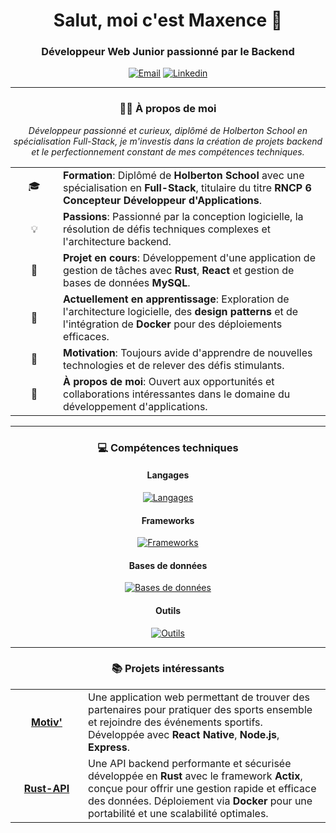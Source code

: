 <h1 align="center">Salut, moi c'est Maxence 👋</h1>
<h3 align="center">Développeur Web Junior passionné par le Backend</h3>

<p align="center">
  <a href="mailto:maxence0@hotmail.fr"><img src="https://skillicons.dev/icons?i=gmail" alt="Email"/></a>
  <a href="https://www.linkedin.com/in/maxence-potier/"><img src="https://skillicons.dev/icons?i=linkedin" alt="Linkedin"/></a>
</p>

<hr>

<h3 align="center">🧑‍💻 À propos de moi</h3>

<p align="center">
  <em>Développeur passionné et curieux, diplômé de Holberton School en spécialisation Full-Stack, je m'investis dans la création de projets backend et le perfectionnement constant de mes compétences techniques.</em>
</p>

<table align="center" border="0">
  <tr>
    <td align="center" width="60">🎓</td>
    <td><strong>Formation</strong>: Diplômé de <strong>Holberton School</strong> avec une spécialisation en <strong>Full-Stack</strong>, titulaire du titre <strong>RNCP 6 Concepteur Développeur d'Applications</strong>.</td>
  </tr>
  <tr>
    <td align="center" width="60">💡</td>
    <td><strong>Passions</strong>: Passionné par la conception logicielle, la résolution de défis techniques complexes et l'architecture backend.</td>
  </tr>
  <tr>
    <td align="center" width="60">🔭</td>
    <td><strong>Projet en cours</strong>: Développement d'une application de gestion de tâches avec <strong>Rust</strong>, <strong>React</strong> et gestion de bases de données <strong>MySQL</strong>.</td>
  </tr>
  <tr>
    <td align="center" width="60">🌱</td>
    <td><strong>Actuellement en apprentissage</strong>: Exploration de l'architecture logicielle, des <strong>design patterns</strong> et de l'intégration de <strong>Docker</strong> pour des déploiements efficaces.</td>
  </tr>
  <tr>
    <td align="center" width="60">🚀</td>
    <td><strong>Motivation</strong>: Toujours avide d'apprendre de nouvelles technologies et de relever des défis stimulants.</td>
  </tr>
  <tr>
    <td align="center" width="60">💬</td>
    <td><strong>À propos de moi</strong>: Ouvert aux opportunités et collaborations intéressantes dans le domaine du développement d'applications.</td>
  </tr>
</table>

<hr>

<h3 align="center">💻 Compétences techniques</h3>

<h4 align="center">Langages</h4>
<p align="center">
  <a href="https://skillicons.dev"><img src="https://skillicons.dev/icons?i=rust,c,java,js,typescript,python" alt="Langages" /></a>
</p>

<h4 align="center">Frameworks</h4>
<p align="center">
  <a href="https://skillicons.dev"><img src="https://skillicons.dev/icons?i=react,nodejs,express,tailwindcss" alt="Frameworks" /></a>
</p>

<h4 align="center">Bases de données</h4>
<p align="center">
  <a href="https://skillicons.dev"><img src="https://skillicons.dev/icons?i=mysql,postgresql,sqlite,mongodb" alt="Bases de données" /></a>
</p>

<h4 align="center">Outils</h4>
<p align="center">
  <a href="https://skillicons.dev"><img src="https://skillicons.dev/icons?i=git,github,docker,vscode" alt="Outils" /></a>
</p>

<hr>

<h3 align="center">📚 Projets intéressants</h3>

<div align="center">
<table align="center" border="0" cellspacing="0" cellpadding="10">
  <tr>
    <td width="100" align="center">
      <a href="https://github.com/Mxn-ptr/motiv"><strong>Motiv'</strong></a>
    </td>
    <td>
      Une application web permettant de trouver des partenaires pour pratiquer des sports ensemble et rejoindre des événements sportifs. Développée avec <strong>React Native</strong>, <strong>Node.js</strong>, <strong>Express</strong>.
    </td>
  </tr>
  <tr>
    <td width="100" align="center">
      <a href="https://github.com/Mxn-ptr/Rust-API"><strong>Rust-API</strong></a>
    </td>
    <td>
      Une API backend performante et sécurisée développée en <strong>Rust</strong> avec le framework <strong>Actix</strong>, conçue pour offrir une gestion rapide et efficace des données. Déploiement via <strong>Docker</strong> pour une portabilité et une scalabilité optimales.
    </td>
  </tr>
</table>
</div>
